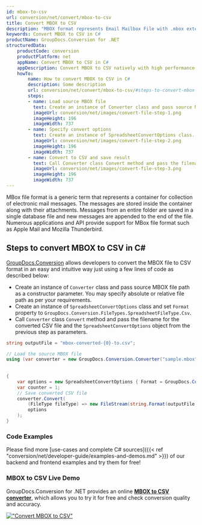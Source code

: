 ```yaml
---
id: mbox-to-csv
url: conversion/net/convert/mbox-to-csv
title: Convert MBOX to CSV
description: "MBOX format represents Email Mailbox File with .mbox extension. Learn how to convert MBOX to CSV file programmatically in C# language using GroupDocs.Conversion for .NET library."
keywords: Convert MBOX to CSV in C#
productName: GroupDocs.Conversion for .NET
structuredData:
    productCode: conversion
    productPlatform: net
    appName: Convert MBOX to CSV in C#
    appDescription: Convert MBOX to CSV natively with high performance using C# language and server side GroupDocs.Conversion for .NET APIs, without the use of any software like Microsoft or Open Office.
    howTo:
        name: How to convert MBOX to CSV in C# 
        description: Some description
        url: conversion/net/convert/mbox-to-csv/#steps-to-convert-mbox-to-csv-in-c
        steps:
        - name: Load source MBOX file 
          text: Create an instance of Converter class and pass source MBOX file path as a constructor parameter. You may specify absolute or relative file path as per your requirements. 
          imageUrl: conversion/net/images/convert-file-step-1.png
          imageHeight: 196
          imageWidth: 737
        - name: Specify convert options 
          text: Create an instance of SpreadsheetConvertOptions class.
          imageUrl: conversion/net/images/convert-file-step-2.png
          imageHeight: 196
          imageWidth: 737
        - name: Convert to CSV and save result 
          text: Call Converter class Convert method and pass the filename for the converted HTML file and the SpreadsheetConvertOptions object from the previous step as parameters.
          imageUrl: conversion/net/images/convert-file-step-3.png
          imageHeight: 196
          imageWidth: 737
---
```


MBox file format is a generic term that represents a container for collection of electronic mail messages. The messages are stored inside the container along with their attachments. Messages from an entire folder are saved in a single database file and new messages are appended to the end of the file. Numerous applications and API provide support for MBox file format such as Apple Mail and Mozilla Thunderbird.

## Steps to convert MBOX to CSV in C#

[GroupDocs.Conversion](https://products.groupdocs.com/conversion/net) allows developers to convert the MBOX file to CSV format in an easy and intuitive way just using a few lines of code as described below:

* Create an instance of `Converter` class and pass source MBOX file path as a constructor parameter. You may specify absolute or relative file path as per your requirements. 
* Create an instance of `SpreadsheetConvertOptions` class and set `Format` property to `GroupDocs.Conversion.FileTypes.SpreadsheetFileType.Csv`.
* Call `Converter` class `Convert` method and pass the filename for the converted CSV file and the `SpreadsheetConvertOptions` object from the previous step as parameters.

```csharp
string outputFile = "mbox-converted-{0}-to.csv";

// Load the source MBOX file
using (var converter = new GroupDocs.Conversion.Converter("sample.mbox", fileType => fileType == EmailFileType.Mbox
                                                                                                            ? new MboxLoadOptions()
                                                                                                            : null))
{
    var options = new SpreadsheetConvertOptions { Format = GroupDocs.Conversion.FileTypes.SpreadsheetFileType.Csv };
	var counter = 1;
    // Save converted CSV file
    converter.Convert(
		(FileType fileType) => new FileStream(string.Format(outputFile, counter++), FileMode.Create),
        options
    );            
}
```

### Code Examples

Please find more [use-cases and complete C# sources]({{< ref "conversion/net/developer-guide/examples-and-demos.md" >}}) of our backend and frontend examples and try them for free!

### MBOX to CSV Live Demo

GroupDocs.Conversion for .NET provides an online [**MBOX to CSV converter**](https://products.groupdocs.app/conversion/mbox-to-csv), which allows you to try it for free and check conversion quality and accuracy.

[!["Convert MBOX to CSV"](conversion/net/images/convert-to-csv/convert-mbox-to-csv.png)](https://products.groupdocs.app/conversion/mbox-to-csv)